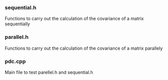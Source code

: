 ### sequential.h
Functions to carry out the calculation of the covariance of a matrix sequentially
### parallel.h
Functions to carry out the calculation of the covariance of a matrix parallely
### pdc.cpp
Main file to test parellel.h and sequential.h

